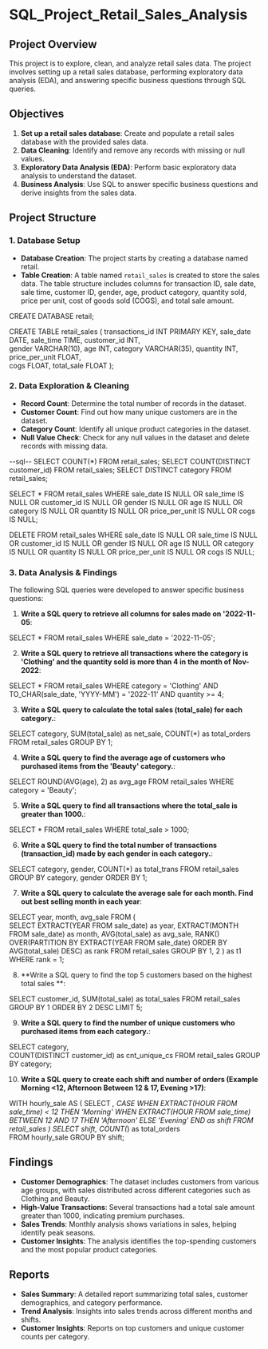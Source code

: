 # SQL_Project_Retail_Sales_Analysis

## Project Overview

This project is  to explore, clean, and analyze retail sales data. The project involves setting up a retail sales database, performing exploratory data analysis (EDA), and answering specific business questions through SQL queries.

## Objectives

1. **Set up a retail sales database**: Create and populate a retail sales database with the provided sales data.
2. **Data Cleaning**: Identify and remove any records with missing or null values.
3. **Exploratory Data Analysis (EDA)**: Perform basic exploratory data analysis to understand the dataset.
4. **Business Analysis**: Use SQL to answer specific business questions and derive insights from the sales data.

## Project Structure

### 1. Database Setup

- **Database Creation**: The project starts by creating a database named retail.
- **Table Creation**: A table named `retail_sales` is created to store the sales data. The table structure includes columns for transaction ID, sale date, sale time, customer ID, gender, age, product category, quantity sold, price per unit, cost of goods sold (COGS), and total sale amount.

CREATE DATABASE retail;

CREATE TABLE retail_sales
(
    transactions_id INT PRIMARY KEY,
    sale_date DATE,	
    sale_time TIME,
    customer_id INT,	
    gender VARCHAR(10),
    age INT,
    category VARCHAR(35),
    quantity INT,
    price_per_unit FLOAT,	
    cogs FLOAT,
    total_sale FLOAT
);

### 2. Data Exploration & Cleaning

- **Record Count**: Determine the total number of records in the dataset.
- **Customer Count**: Find out how many unique customers are in the dataset.
- **Category Count**: Identify all unique product categories in the dataset.
- **Null Value Check**: Check for any null values in the dataset and delete records with missing data.

--sql--
SELECT COUNT(*) FROM retail_sales;
SELECT COUNT(DISTINCT customer_id) FROM retail_sales;
SELECT DISTINCT category FROM retail_sales;

SELECT * FROM retail_sales
WHERE 
    sale_date IS NULL OR sale_time IS NULL OR customer_id IS NULL OR 
    gender IS NULL OR age IS NULL OR category IS NULL OR 
    quantity IS NULL OR price_per_unit IS NULL OR cogs IS NULL;

DELETE FROM retail_sales
WHERE 
    sale_date IS NULL OR sale_time IS NULL OR customer_id IS NULL OR 
    gender IS NULL OR age IS NULL OR category IS NULL OR 
    quantity IS NULL OR price_per_unit IS NULL OR cogs IS NULL;

### 3. Data Analysis & Findings

The following SQL queries were developed to answer specific business questions:

1. **Write a SQL query to retrieve all columns for sales made on '2022-11-05**: 

SELECT *
FROM retail_sales
WHERE sale_date = '2022-11-05';


2. **Write a SQL query to retrieve all transactions where the category is 'Clothing' and the quantity sold is more than 4 in the month of Nov-2022**:

SELECT 
  *
FROM retail_sales
WHERE 
    category = 'Clothing'
    AND 
    TO_CHAR(sale_date, 'YYYY-MM') = '2022-11'
    AND
    quantity >= 4;


3. **Write a SQL query to calculate the total sales (total_sale) for each category.**:

SELECT 
    category,
    SUM(total_sale) as net_sale,
    COUNT(*) as total_orders
FROM retail_sales
GROUP BY 1;


4. **Write a SQL query to find the average age of customers who purchased items from the 'Beauty' category.**:
   
SELECT
    ROUND(AVG(age), 2) as avg_age
FROM retail_sales
WHERE category = 'Beauty';


5. **Write a SQL query to find all transactions where the total_sale is greater than 1000.**:

SELECT * FROM retail_sales
WHERE total_sale > 1000;


6. **Write a SQL query to find the total number of transactions (transaction_id) made by each gender in each category.**:

SELECT 
    category,
    gender,
    COUNT(*) as total_trans
FROM retail_sales
GROUP 
    BY 
    category,
    gender
ORDER BY 1;

7. **Write a SQL query to calculate the average sale for each month. Find out best selling month in each year**:

SELECT 
       year,
       month,
    avg_sale
FROM 
(    
SELECT 
    EXTRACT(YEAR FROM sale_date) as year,
    EXTRACT(MONTH FROM sale_date) as month,
    AVG(total_sale) as avg_sale,
    RANK() OVER(PARTITION BY EXTRACT(YEAR FROM sale_date) ORDER BY AVG(total_sale) DESC) as rank
FROM retail_sales
GROUP BY 1, 2
) as t1
WHERE rank = 1;


8. **Write a SQL query to find the top 5 customers based on the highest total sales **:

SELECT 
    customer_id,
    SUM(total_sale) as total_sales
FROM retail_sales
GROUP BY 1
ORDER BY 2 DESC
LIMIT 5;


9. **Write a SQL query to find the number of unique customers who purchased items from each category.**:

SELECT 
    category,    
    COUNT(DISTINCT customer_id) as cnt_unique_cs
FROM retail_sales
GROUP BY category;


10. **Write a SQL query to create each shift and number of orders (Example Morning <12, Afternoon Between 12 & 17, Evening >17)**:

WITH hourly_sale
AS
(
SELECT *,
    CASE
        WHEN EXTRACT(HOUR FROM sale_time) < 12 THEN 'Morning'
        WHEN EXTRACT(HOUR FROM sale_time) BETWEEN 12 AND 17 THEN 'Afternoon'
        ELSE 'Evening'
    END as shift
FROM retail_sales
)
SELECT 
    shift,
    COUNT(*) as total_orders    
FROM hourly_sale
GROUP BY shift;


## Findings

- **Customer Demographics**: The dataset includes customers from various age groups, with sales distributed across different categories such as Clothing and Beauty.
- **High-Value Transactions**: Several transactions had a total sale amount greater than 1000, indicating premium purchases.
- **Sales Trends**: Monthly analysis shows variations in sales, helping identify peak seasons.
- **Customer Insights**: The analysis identifies the top-spending customers and the most popular product categories.

## Reports

- **Sales Summary**: A detailed report summarizing total sales, customer demographics, and category performance.
- **Trend Analysis**: Insights into sales trends across different months and shifts.
- **Customer Insights**: Reports on top customers and unique customer counts per category.
